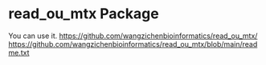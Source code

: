 #  read_ou_mtx Package

You can use it.
https://github.com/wangzichenbioinformatics/read_ou_mtx/
https://github.com/wangzichenbioinformatics/read_ou_mtx/blob/main/readme.txt

